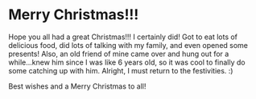 # Merry Christmas!!!

Hope you all had a great Christmas!!! I certainly did! Got to eat lots of delicious food, did lots of talking with my family, and even opened some presents! Also, an old friend of mine came over and hung out for a while...knew him since I was like 6 years old, so it was cool to finally do some catching up with him. Alright, I must return to the festivities. :)

Best wishes and a Merry Christmas to all!
